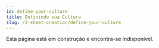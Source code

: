 ```yaml
---
id: define-your-culture
title: Definindo sua Cultura
slug: /2-sheet-creation/define-your-culture
---
```


Esta página está em construção e encontra-se indisponível.
